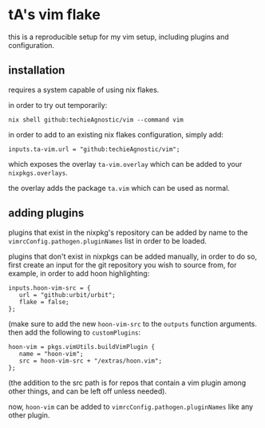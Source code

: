 # tA's vim flake

this is a reproducible setup for my vim setup, including plugins and configuration.

## installation

requires a system capable of using nix flakes.

in order to try out temporarily:

```
nix shell github:techieAgnostic/vim --command vim
```

in order to add to an existing nix flakes configuration, simply add:

```
inputs.ta-vim.url = "github:techieAgnostic/vim";
```

which exposes the overlay `ta-vim.overlay` which can be added to your `nixpkgs.overlays`.

the overlay adds the package `ta.vim` which can be used as normal.

## adding plugins

plugins that exist in the nixpkg's repository can be added by name to the `vimrcConfig.pathogen.pluginNames` list in order to be loaded.

plugins that don't exist in nixpkgs can be added manually, in order to do so, first create an input for the git repository you wish to source from, for example, in order to add hoon highlighting:

```
inputs.hoon-vim-src = {
   url = "github:urbit/urbit";
   flake = false;
};
```

(make sure to add the new `hoon-vim-src` to the `outputs` function arguments.
then add the following to `customPlugins`:

```
hoon-vim = pkgs.vimUtils.buildVimPlugin {
   name = "hoon-vim";
   src = hoon-vim-src + "/extras/hoon.vim";
};
```

(the addition to the src path is for repos that contain a vim plugin among other things, and can be left off unless needed).

now, `hoon-vim` can be added to `vimrcConfig.pathogen.pluginNames` like any other plugin.
